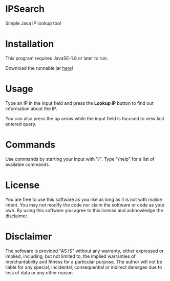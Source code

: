 # IPSearch
Simple Java IP lookup tool

# Installation
This program requires JavaSE-1.8 or later to run.

Download the runnable jar [here](http://www.mediafire.com/file/q8q2v59v5kjn7yo/IPSearch-1.0.1.zip/file)!

# Usage
Type an IP in the input field and press the **Lookup IP** button to find out information about the IP. 

You can also press the up arrow while the input field is focused to view last entered query.

# Commands
Use commands by starting your input with "/". Type "/help" for a list of available commands.

# License
You are free to use this software as you like as long as it is not with malice intent. You may not modify the code nor claim the software or code as your own. By using this software you agree to this license and acknowledge the disclaimer.

# Disclaimer
The software is provided "AS IS" without any warranty, either expressed or implied, including, but not limited to, the implied warranties of merchantability and fitness for a particular purpose. The author will not be liable for any special, incidental, consequential or indirect damages due to loss of data or any other reason.
